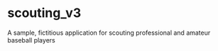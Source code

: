 # scouting_v3
A sample, fictitious application for scouting professional and amateur baseball players
